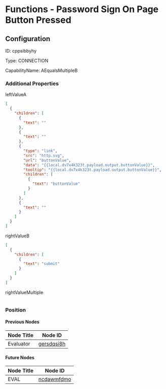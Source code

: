 # Functions - Password Sign On Page Button Pressed
## Configuration
ID:  cppsibbyhy

Type: CONNECTION 

CapabilityName: AEqualsMultipleB






### Additional Properties
leftValueA
```json 
[
  {
    "children": [
      {
        "text": ""
      },
      {
        "text": ""
      },
      {
        "type": "link",
        "src": "http.svg",
        "url": "buttonValue",
        "data": "{{local.dv7x4k323t.payload.output.buttonValue}}",
        "tooltip": "{{local.dv7x4k323t.payload.output.buttonValue}}",
        "children": [
          {
            "text": "buttonValue"
          }
        ]
      },
      {
        "text": ""
      }
    ]
  }
]
```


rightValueB
```json 
[
  {
    "children": [
      {
        "text": "submit"
      }
    ]
  }
]
```


rightValueMultiple
```
```





### Position

#### Previous Nodes
| Node Title | Node ID |
| :------------- | ------------ |
| Evaluator | [gersdqsi8h](./gersdqsi8h.md) | 
 
 #### Future Nodes
| Node Title | Node ID |
| :------------- | ------------ |
| EVAL |[ncdawmfdmo](./ncdawmfdmo.md) | 